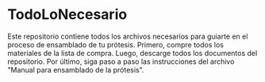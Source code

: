 # TodoLoNecesario
Este repositorio contiene todos los archivos necesarios para guiarte en el proceso de ensamblado de tu prótesis.
Primero, compre todos los materiales de la lista de compra.
Luego, descarge todos los documentos del repositorio.
Por último, siga paso a paso las instrucciones del archivo "Manual para ensamblado de la prótesis".
